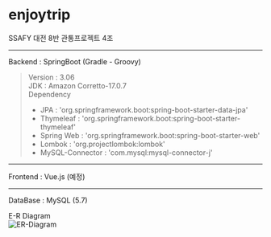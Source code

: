 # enjoytrip
SSAFY 대전 8반 관통프로젝트 4조

---
Backend : SpringBoot (Gradle - Groovy)
> Version : 3.06 <br>
> JDK : Amazon Corretto-17.0.7 <br>
> Dependency
> - JPA : 'org.springframework.boot:spring-boot-starter-data-jpa'
> - Thymeleaf : 'org.springframework.boot:spring-boot-starter-thymeleaf'
> - Spring Web : 'org.springframework.boot:spring-boot-starter-web'
> - Lombok : 'org.projectlombok:lombok'
> - MySQL-Connector : 'com.mysql:mysql-connector-j'

---
Frontend : Vue.js (예정)

---
DataBase : MySQL (5.7)

E-R Diagram <br>
![ER-Diagram](https://user-images.githubusercontent.com/119915194/235425603-4e873488-da1b-4654-bd35-c051ab7289a8.PNG) <br>

